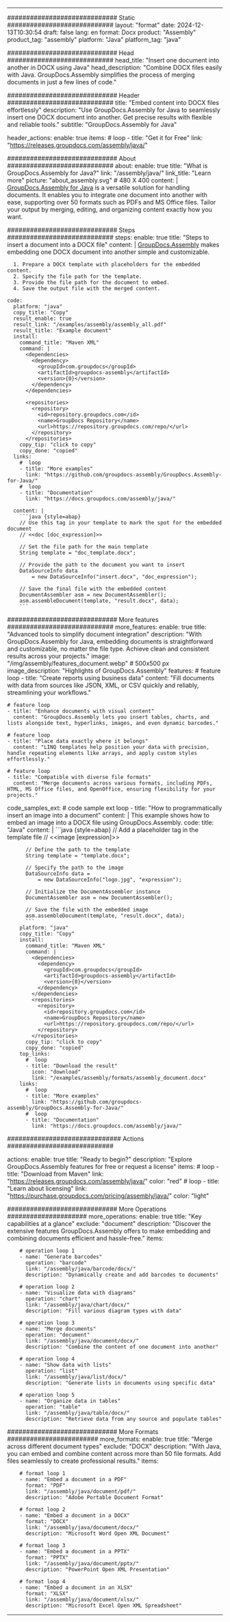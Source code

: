 



---
############################# Static ############################
layout: "format"
date:  2024-12-13T10:30:54
draft: false
lang: en
format: Docx
product: "Assembly"
product_tag: "assembly"
platform: "Java"
platform_tag: "java"

############################# Head ############################
head_title: "Insert one document into another in DOCX using Java"
head_description: "Combine DOCX files easily with Java. GroupDocs.Assembly simplifies the process of merging documents in just a few lines of code."

############################# Header ############################
title: "Embed content into DOCX files effortlessly" 
description: "Use GroupDocs.Assembly for Java to seamlessly insert one DOCX document into another. Get precise results with flexible and reliable tools."
subtitle: "GroupDocs.Assembly for Java" 

header_actions:
  enable: true
  items:
    #  loop
    - title: "Get it for Free"
      link: "https://releases.groupdocs.com/assembly/java/"
      
############################# About ############################
about:
    enable: true
    title: "What is GroupDocs.Assembly for Java?"
    link: "/assembly/java/"
    link_title: "Learn more"
    picture: "about_assembly.svg" # 480 X 400
    content: |
       [GroupDocs.Assembly for Java](/assembly/java/) is a versatile solution for handling documents. It enables you to integrate one document into another with ease, supporting over 50 formats such as PDFs and MS Office files. Tailor your output by merging, editing, and organizing content exactly how you want.

############################# Steps ############################
steps:
    enable: true
    title: "Steps to insert a document into a DOCX file"
    content: |
      [GroupDocs.Assembly](/assembly/java/) makes embedding one DOCX document into another simple and customizable.
      
      1. Prepare a DOCX template with placeholders for the embedded content.
      2. Specify the file path for the template.
      3. Provide the file path for the document to embed.
      4. Save the output file with the merged content.
   
    code:
      platform: "java"
      copy_title: "Copy"
      result_enable: true
      result_link: "/examples/assembly/assembly_all.pdf"
      result_title: "Example document"
      install:
        command_title: "Maven XML"
        command: |
          <dependencies>
            <dependency>
              <groupId>com.groupdocs</groupId>
              <artifactId>groupdocs-assembly</artifactId>
              <version>{0}</version>
            </dependency>
          </dependencies>

          <repositories>
            <repository>
              <id>repository.groupdocs.com</id>
              <name>GroupDocs Repository</name>
              <url>https://repository.groupdocs.com/repo/</url>
            </repository>
          </repositories>
        copy_tip: "click to copy"
        copy_done: "copied"
      links:
        #  loop
        - title: "More examples"
          link: "https://github.com/groupdocs-assembly/GroupDocs.Assembly-for-Java/"
        #  loop
        - title: "Documentation"
          link: "https://docs.groupdocs.com/assembly/java/"
          
      content: |
        ```java {style=abap}
        // Use this tag in your template to mark the spot for the embedded document
        // <<doc [doc_expression]>>

        // Set the file path for the main template
        String template = "doc_template.docx";

        // Provide the path to the document you want to insert
        DataSourceInfo data 
            = new DataSourceInfo("insert.docx", "doc_expression");

        // Save the final file with the embedded content
        DocumentAssembler asm = new DocumentAssembler();
        asm.assembleDocument(template, "result.docx", data);
        ```           

############################# More features ############################
more_features:
  enable: true
  title: "Advanced tools to simplify document integration"
  description: "With GroupDocs.Assembly for Java, embedding documents is straightforward and customizable, no matter the file type. Achieve clean and consistent results across your projects."
  image: "/img/assembly/features_document.webp" # 500x500 px
  image_description: "Highlights of GroupDocs.Assembly"
  features:
    # feature loop
    - title: "Create reports using business data"
      content: "Fill documents with data from sources like JSON, XML, or CSV quickly and reliably, streamlining your workflows."

    # feature loop
    - title: "Enhance documents with visual content"
      content: "GroupDocs.Assembly lets you insert tables, charts, and lists alongside text, hyperlinks, images, and even dynamic barcodes."

    # feature loop
    - title: "Place data exactly where it belongs"
      content: "LINQ templates help position your data with precision, handle repeating elements like arrays, and apply custom styles effortlessly."

    # feature loop
    - title: "Compatible with diverse file formats"
      content: "Merge documents across various formats, including PDFs, HTML, MS Office files, and OpenOffice, ensuring flexibility for your projects."
      
  code_samples_ext:
    # code sample ext loop
    - title: "How to programmatically insert an image into a document"
      content: |
        This example shows how to embed an image into a DOCX file using GroupDocs.Assembly.
      code:
        title: "Java"
        content: |
          ```java {style=abap}
          // Add a placeholder tag in the template file
          // <<image [expression]>>

          // Define the path to the template
          String template = "template.docx";

          // Specify the path to the image
          DataSourceInfo data =
              = new DataSourceInfo("logo.jpg", "expression");

          // Initialize the DocumentAssembler instance
          DocumentAssembler asm = new DocumentAssembler();

          // Save the file with the embedded image
          asm.assembleDocument(template, "result.docx", data);
          ```
        platform: "java"
        copy_title: "Copy"
        install:
          command_title: "Maven XML"
          command: |
            <dependencies>
              <dependency>
                <groupId>com.groupdocs</groupId>
                <artifactId>groupdocs-assembly</artifactId>
                <version>{0}</version>
              </dependency>
            </dependencies>
            <repositories>
              <repository>
                <id>repository.groupdocs.com</id>
                <name>GroupDocs Repository</name>
                <url>https://repository.groupdocs.com/repo/</url>
              </repository>
            </repositories>
          copy_tip: "click to copy"
          copy_done: "copied"
        top_links:
          #  loop
          - title: "Download the result"
            icon: "download"
            link: "/examples/assembly/formats/assembly_document.docx"
        links:
          #  loop
          - title: "More examples"
            link: "https://github.com/groupdocs-assembly/GroupDocs.Assembly-for-Java/"
          #  loop
          - title: "Documentation"
            link: "https://docs.groupdocs.com/assembly/java/"
            

            


############################## Actions ############################

actions:
  enable: true
  title: "Ready to begin?"
  description: "Explore GroupDocs.Assembly features for free or request a license"
  items:
    #  loop
    - title: "Download from Maven"
      link: "https://releases.groupdocs.com/assembly/java/"
      color: "red"
        #  loop
    - title: "Learn about licensing"
      link: "https://purchase.groupdocs.com/pricing/assembly/java/"
      color: "light"


############################# More Operations #####################
more_operations:
    enable: true
    title: "Key capabilities at a glance"
    exclude: "document"
    description: "Discover the extensive features GroupDocs.Assembly offers to make embedding and combining documents efficient and hassle-free."
    items: 
          
        # operation loop 1
        - name: "Generate barcodes"
          operation: "barcode"
          link: "/assembly/java/barcode/docx/"
          description: "Dynamically create and add barcodes to documents"

        # operation loop 2
        - name: "Visualize data with diagrams"
          operation: "chart"
          link: "/assembly/java/chart/docx/"
          description: "Fill various diagram types with data"

        # operation loop 3
        - name: "Merge documents"
          operation: "document"
          link: "/assembly/java/document/docx/"
          description: "Combine the content of one document into another"

        # operation loop 4
        - name: "Show data with lists"
          operation: "list"
          link: "/assembly/java/list/docx/"
          description: "Generate lists in documents using specific data"

        # operation loop 5
        - name: "Organize data in tables"
          operation: "table"
          link: "/assembly/java/table/docx/"
          description: "Retrieve data from any source and populate tables"
         
          
############################# More Formats ########################
more_formats:
    enable: true
    title: "Merge across different document types"
    exclude: "DOCX"
    description: "With Java, you can embed and combine content across more than 50 file formats. Add files seamlessly to create professional results."
    items: 
          
        # format loop 1
        - name: "Embed a document in a PDF"
          format: "PDF"
          link: "/assembly/java/document/pdf/"
          description: "Adobe Portable Document Format"
          
        # format loop 2
        - name: "Embed a document in a DOCX"
          format: "DOCX"
          link: "/assembly/java/document/docx/"
          description: "Microsoft Word Open XML Document"
          
        # format loop 3
        - name: "Embed a document in a PPTX"
          format: "PPTX"
          link: "/assembly/java/document/pptx/"
          description: "PowerPoint Open XML Presentation"
          
        # format loop 4
        - name: "Embed a document in an XLSX"
          format: "XLSX"
          link: "/assembly/java/document/xlsx/"
          description: "Microsoft Excel Open XML Spreadsheet"


          

---